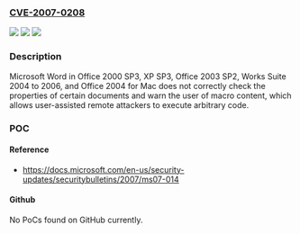### [CVE-2007-0208](https://cve.mitre.org/cgi-bin/cvename.cgi?name=CVE-2007-0208)
![](https://img.shields.io/static/v1?label=Product&message=n%2Fa&color=blue)
![](https://img.shields.io/static/v1?label=Version&message=n%2Fa&color=blue)
![](https://img.shields.io/static/v1?label=Vulnerability&message=n%2Fa&color=brighgreen)

### Description

Microsoft Word in Office 2000 SP3, XP SP3, Office 2003 SP2, Works Suite 2004 to 2006, and Office 2004 for Mac does not correctly check the properties of certain documents and warn the user of macro content, which allows user-assisted remote attackers to execute arbitrary code.

### POC

#### Reference
- https://docs.microsoft.com/en-us/security-updates/securitybulletins/2007/ms07-014

#### Github
No PoCs found on GitHub currently.

